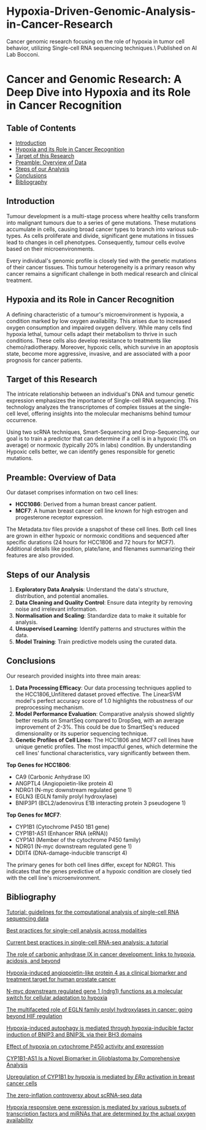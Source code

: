 # Hypoxia-Driven-Genomic-Analysis-in-Cancer-Research
Cancer genomic research focusing on the role of hypoxia in tumor cell behavior, utilizing Single-cell RNA sequencing techniques.\\
Published on AI Lab Bocconi.
# Cancer and Genomic Research: A Deep Dive into Hypoxia and its Role in Cancer Recognition

## Table of Contents
- [Introduction](#introduction)
- [Hypoxia and its Role in Cancer Recognition](#hypoxia-and-its-role-in-cancer-recognition)
- [Target of this Research](#target-of-this-research)
- [Preamble: Overview of Data](#preamble-overview-of-data)
- [Steps of our Analysis](#steps-of-our-analysis)
- [Conclusions](#conclusions)
- [Bibliography](#bibliography)

## Introduction

Tumour development is a multi-stage process where healthy cells transform into malignant tumours due to a series of gene mutations. These mutations accumulate in cells, causing broad cancer types to branch into various sub-types. As cells proliferate and divide, significant gene mutations in tissues lead to changes in cell phenotypes. Consequently, tumour cells evolve based on their microenvironments.

Every individual's genomic profile is closely tied with the genetic mutations of their cancer tissues. This tumour heterogeneity is a primary reason why cancer remains a significant challenge in both medical research and clinical treatment.

## Hypoxia and its Role in Cancer Recognition

A defining characteristic of a tumour's microenvironment is hypoxia, a condition marked by low oxygen availability. This arises due to increased oxygen consumption and impaired oxygen delivery. While many cells find hypoxia lethal, tumour cells adapt their metabolism to thrive in such conditions. These cells also develop resistance to treatments like chemo/radiotherapy. Moreover, hypoxic cells, which survive in an apoptosis state, become more aggressive, invasive, and are associated with a poor prognosis for cancer patients.

## Target of this Research

The intricate relationship between an individual's DNA and tumour genetic expression emphasizes the importance of Single-cell RNA sequencing. This technology analyzes the transcriptomes of complex tissues at the single-cell level, offering insights into the molecular mechanisms behind tumour occurrence. 

Using two scRNA techniques, Smart-Sequencing and Drop-Sequencing, our goal is to train a predictor that can determine if a cell is in a hypoxic (1% on average) or normoxic (typically 20% in labs) condition. By understanding Hypoxic cells better, we can identify genes responsible for genetic mutations.

## Preamble: Overview of Data

Our dataset comprises information on two cell lines:

- **HCC1086**: Derived from a human breast cancer patient.
- **MCF7**: A human breast cancer cell line known for high estrogen and progesterone receptor expression.

The Metadata.tsv files provide a snapshot of these cell lines. Both cell lines are grown in either hypoxic or normoxic conditions and sequenced after specific durations (24 hours for HCC1806 and 72 hours for MCF7). Additional details like position, plate/lane, and filenames summarizing their features are also provided.

## Steps of our Analysis

1. **Exploratory Data Analysis**: Understand the data's structure, distribution, and potential anomalies.
2. **Data Cleaning and Quality Control**: Ensure data integrity by removing noise and irrelevant information.
3. **Normalisation and Scaling**: Standardize data to make it suitable for analysis.
4. **Unsupervised Learning**: Identify patterns and structures within the data.
5. **Model Training**: Train predictive models using the curated data.

## Conclusions

Our research provided insights into three main areas:

1. **Data Processing Efficacy**: Our data processing techniques applied to the HCC1806_Unfiltered dataset proved effective. The LinearSVM model's perfect accuracy score of 1.0 highlights the robustness of our preprocessing mechanism.
2. **Model Performance Evaluation**: Comparative analysis showed slightly better results on SmartSeq compared to DropSeq, with an average improvement of 2-3%. This could be due to SmartSeq's reduced dimensionality or its superior sequencing technique.
3. **Genetic Profiles of Cell Lines**: The HCC1806 and MCF7 cell lines have unique genetic profiles. The most impactful genes, which determine the cell lines' functional characteristics, vary significantly between them.

**Top Genes for HCC1806**:
- CA9 (Carbonic Anhydrase IX)
- ANGPTL4 (Angiopoietin-like protein 4)
- NDRG1 (N-myc downstream regulated gene 1)
- EGLN3 (EGLN family prolyl hydroxylase)
- BNIP3P1 (BCL2/adenovirus E1B interacting protein 3 pseudogene 1)

**Top Genes for MCF7**:
- CYP1B1 (Cytochrome P450 1B1 gene)
- CYP1B1-AS1 (Enhancer RNA (eRNA))
- CYP1A1 (Member of the cytochrome P450 family)
- NDRG1 (N-myc downstream regulated gene 1)
- DDIT4 (DNA-damage-inducible transcript 4)

The primary genes for both cell lines differ, except for NDRG1. This indicates that the genes predictive of a hypoxic condition are closely tied with the cell line's microenvironment.

## Bibliography

[Tutorial: guidelines for the computational analysis of single-cell RNA sequencing data](https://www.nature.com/articles/s41596-020-00409-w)

[Best practices for single-cell analysis across modalities](https://www.nature.com/articles/s41576-023-00586-w)

[Current best practices in single-cell RNA-seq analysis: a tutorial](https://www.embopress.org/doi/full/10.15252/msb.20188746)

[The role of carbonic anhydrase IX in cancer development: links to hypoxia, acidosis, and beyond](https://www.ncbi.nlm.nih.gov/pmc/articles/PMC6647366/)

[Hypoxia-induced angiopoietin-like protein 4 as a clinical biomarker and treatment target for human prostate cancer](https://pubmed.ncbi.nlm.nih.gov/28560449/)

[N-myc downstream regulated gene 1 (ndrg1) functions as a molecular switch for cellular adaptation to hypoxia](https://pubmed.ncbi.nlm.nih.gov/36214665/)

[The multifaceted role of EGLN family prolyl hydroxylases in cancer: going beyond HIF regulation](https://www.nature.com/articles/s41388-022-02378-8)

[Hypoxia-induced autophagy is mediated through hypoxia-inducible factor induction of BNIP3 and BNIP3L via their BH3 domains](https://pubmed.ncbi.nlm.nih.gov/19273585/)

[Effect of hypoxia on cytochrome P450 activity and expression](https://pubmed.ncbi.nlm.nih.gov/15180495/)

[CYP1B1-AS1 Is a Novel Biomarker in Glioblastoma by Comprehensive Analysis](https://www.hindawi.com/journals/dm/2021/8565943/)

[Upregulation of CYP1B1 by hypoxia is mediated by $ER\alpha$ activation in breast cancer cells](https://pubmed.ncbi.nlm.nih.gov/35812067/)

[The zero-inflation controversy about scRNA-seq data](https://genomebiology.biomedcentral.com/articles/10.1186/s13059-022-02601-5)

[Hypoxia responsive gene expression is mediated by various subsets of transcription factors and miRNAs that are determined by the actual oxygen availability](https://www.iris.sssup.it/bitstream/11382/326566/1/New%20Phytol%202011.pdf)
